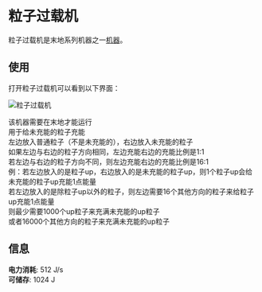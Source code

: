 # 粒子过载机

粒子过载机是末地系列机器之一[机器](./Machines)。  

## 使用

打开粒子过载机可以看到以下界面：  

![粒子过载机](https://gzassets.cn/minecraft/plugin/slimefun/wiki/addons/images/transc-endence/zor.png ':size=25%')  

该机器需要在末地才能运行  
用于给未充能的粒子充能  
左边放入普通粒子（不是未充能的），右边放入未充能的粒子  
如果左边与右边的粒子方向相同，左边充能右边的充能比例是1:1  
若左边与右边的粒子方向不同，则左边充能右边的充能比例是16:1  
例：若左边放入的是粒子up，右边放入的是未充能的粒子up，则1个粒子up会给未充能的粒子up充能1点能量  
若左边放入的是除粒子up以外的粒子，则左边需要16个其他方向的粒子来给粒子up充能1点能量  
则最少需要1000个up粒子来充满未充能的up粒子  
或者16000个其他方向的粒子来充满未充能的up粒子  

## 信息
 
**电力消耗**: 512 J/s  
**可储存**: 1024 J

